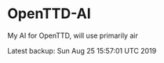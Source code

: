 # OpenTTD-AI
My AI for OpenTTD, will use primarily air

Latest backup: Sun Aug 25 15:57:01 UTC 2019
